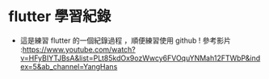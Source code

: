 # flutter 學習紀錄 
- 這是練習 flutter 的一個紀錄過程 ，順便練習使用 github !
參考影片 :https://www.youtube.com/watch?v=HFyBIYTJBsA&list=PLt85kdOx9ozWwcy6FVOquYNMah12FTWbP&index=5&ab_channel=YangHans


